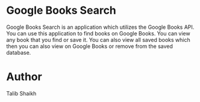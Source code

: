 # Google Books Search

Google Books Search is an application which utilizes the Google Books API. You can use this application to find books on Google Books. You can view any book that you find or save it. You can also view all saved books which then you can also view on Google Books or remove from the saved database.

# Author
Talib Shaikh